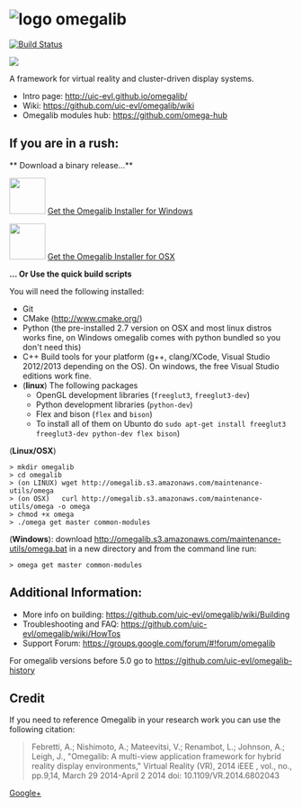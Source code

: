 ![logo](https://code.google.com/p/omegalib/logo?cct=1370642046) omegalib
========
[![Build Status](https://travis-ci.org/uic-evl/omegalib.svg?branch=master)](https://travis-ci.org/uic-evl/omegalib)

<img src="https://github.com/uic-evl/omegalib/wiki/intro/banner.jpg"/>

A framework for virtual reality and cluster-driven display systems.

- Intro page: http://uic-evl.github.io/omegalib/
- Wiki: https://github.com/uic-evl/omegalib/wiki
- Omegalib modules hub: https://github.com/omega-hub

## If you are in a rush: ##

** Download a binary release...**

<img src="http://www.wellesley.edu/sites/default/files/assets/departments/libraryandtechnology/images/microsoft_windows_8_logo_by_n_studios_2-d5keldy.png" width="64"/> [Get the Omegalib Installer for Windows](http://omegalib.s3.amazonaws.com/repo/release/windows/OmegalibSetup.exe)

<img src="http://creativebits.org/sites/default/files/mavericks-osx_icon_print.jpg" width="64"/> [Get the Omegalib Installer for OSX](http://omegalib.s3.amazonaws.com/repo/release/osx/OmegalibSetup.zip)

**... Or Use the quick build scripts** 

You will need the following installed:
- Git
- CMake (http://www.cmake.org/)
- Python (the pre-installed 2.7 version on OSX and most linux distros works fine, on Windows omegalib comes with python bundled so you don't need this)
- C++ Build tools for your platform (g++, clang/XCode, Visual Studio 2012/2013 depending on the OS). On windows, the free Visual Studio editions work fine. 
- (**linux**) The following packages
  - OpenGL development libraries (`freeglut3`, `freeglut3-dev`)
  - Python development libraries (`python-dev`)
  - Flex and bison (`flex` and `bison`)
  - To install all of them on Ubunto do `sudo apt-get install freeglut3 freeglut3-dev python-dev flex bison`)

(**Linux/OSX**)
```
> mkdir omegalib
> cd omegalib
> (on LINUX) wget http://omegalib.s3.amazonaws.com/maintenance-utils/omega
> (on OSX)   curl http://omegalib.s3.amazonaws.com/maintenance-utils/omega -o omega
> chmod +x omega
> ./omega get master common-modules
```

(**Windows**): download http://omegalib.s3.amazonaws.com/maintenance-utils/omega.bat in a new directory and from the command line run:
```
> omega get master common-modules
```

## Additional Information: ##
- More info on building: https://github.com/uic-evl/omegalib/wiki/Building
- Troubleshooting and FAQ: https://github.com/uic-evl/omegalib/wiki/HowTos
- Support Forum: https://groups.google.com/forum/#!forum/omegalib
 
For omegalib versions before 5.0 go to https://github.com/uic-evl/omegalib-history

## Credit ##
If you need to reference Omegalib in your research work you can use the following citation:

> Febretti, A.; Nishimoto, A.; Mateevitsi, V.; Renambot, L.; Johnson, A.; Leigh, J., "Omegalib: A multi-view application framework for hybrid reality display environments," Virtual Reality (VR), 2014 iEEE , vol., no., pp.9,14, March 29 2014-April 2 2014
doi: 10.1109/VR.2014.6802043

<a href="https://plus.google.com/105527429589387055081" rel="publisher">Google+</a>
